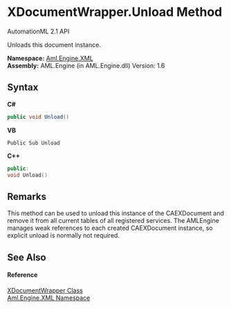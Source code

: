 # XDocumentWrapper.Unload Method 
AutomationML 2.1 API 

Unloads this document instance.

**Namespace:**&nbsp;<a href="N_Aml_Engine_XML">Aml.Engine.XML</a><br />**Assembly:**&nbsp;AML.Engine (in AML.Engine.dll) Version: 1.6

## Syntax

**C#**<br />
``` C#
public void Unload()
```

**VB**<br />
``` VB
Public Sub Unload
```

**C++**<br />
``` C++
public:
void Unload()
```


## Remarks
This method can be used to unload this instance of the CAEXDocument and remove it from all current tables of all registered services. The AMLEngine manages weak references to each created CAEXDocument instance, so explicit unload is normally not required.

## See Also


#### Reference
<a href="T_Aml_Engine_XML_XDocumentWrapper">XDocumentWrapper Class</a><br /><a href="N_Aml_Engine_XML">Aml.Engine.XML Namespace</a><br />